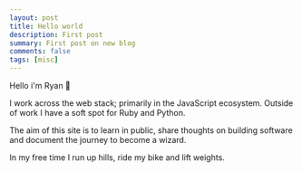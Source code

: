 ```yaml
---
layout: post
title: Hello world
description: First post
summary: First post on new blog
comments: false
tags: [misc]
---
```


Hello i'm Ryan 👋

I work across the web stack; primarily in the JavaScript ecosystem. Outside of work I have a soft spot for Ruby and Python. 

The aim of this site is to learn in public, share thoughts on building software and document the journey to become a wizard.

In my free time I run up hills, ride my bike and lift weights.